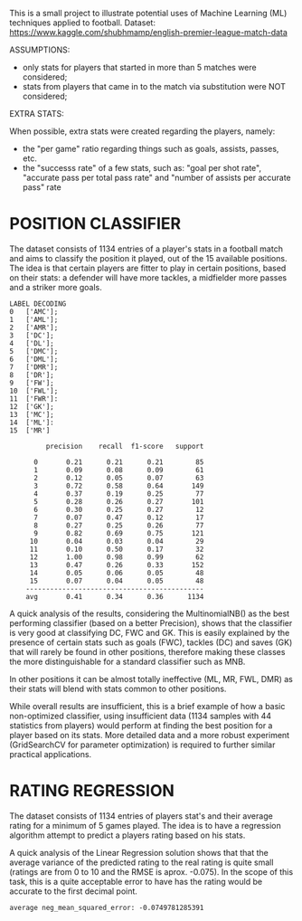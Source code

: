 This is a small project to illustrate potential uses of Machine Learning (ML) techniques applied to football.
Dataset: https://www.kaggle.com/shubhmamp/english-premier-league-match-data

ASSUMPTIONS:

- only stats for players that started in more than 5 matches were considered;
- stats from players that came in to the match via substitution were NOT considered;

EXTRA STATS:

When possible, extra stats were created regarding the players, namely:
- the "per game" ratio regarding things such as goals, assists, passes, etc.
- the "successs rate" of a few stats, such as: "goal per shot rate", "accurate pass per total pass rate" and "number of assists per accurate pass" rate 

# POSITION CLASSIFIER

The dataset consists of 1134 entries of a player's stats in a football match and aims to classify the position it played, out of the 15 available positions. The idea is that certain players are fitter to play in certain positions, based on their stats: a defender will have more tackles, a midfielder more passes and a striker more goals.

    LABEL DECODING
    0	['AMC']; 
    1	['AML']; 
    2	['AMR']; 
    3	['DC']; 
    4	['DL']; 
    5	['DMC']; 
    6	['DML']; 
    7	['DMR']; 
    8	['DR']; 
    9	['FW']; 
    10	['FWL']; 
    11	['FWR']: 
    12	['GK']; 
    13	['MC']; 
    14	['ML']: 
    15	['MR']

             precision    recall  f1-score   support

          0       0.21      0.21      0.21        85
          1       0.09      0.08      0.09        61
          2       0.12      0.05      0.07        63
          3       0.72      0.58      0.64       149
          4       0.37      0.19      0.25        77
          5       0.28      0.26      0.27       101
          6       0.30      0.25      0.27        12
          7       0.07      0.47      0.12        17
          8       0.27      0.25      0.26        77
          9       0.82      0.69      0.75       121
         10       0.04      0.03      0.04        29
         11       0.10      0.50      0.17        32
         12       1.00      0.98      0.99        62
         13       0.47      0.26      0.33       152
         14       0.05      0.06      0.05        48
         15       0.07      0.04      0.05        48
        --------------------------------------------
        avg       0.41      0.34      0.36      1134


A quick analysis of the results, considering the MultinomialNB() as the best performing classifier (based on a better Precision), shows that the classifier is very good at classifying DC, FWC and GK. This is easily explained by the presence of certain stats such as goals (FWC), tackles (DC) and saves (GK) that will rarely be found in other positions, therefore making these classes the more distinguishable for a standard classifier such as MNB.

In other positions it can be almost totally ineffective (ML, MR, FWL, DMR) as their stats will blend with stats common to other positions.

While overall results are insufficient, this is a brief example of how a basic non-optimized classifier, using insufficient data (1134 samples with 44 statistics from players) would perform at finding the best position for a player based on its stats. More detailed data and a more robust experiment (GridSearchCV for parameter optimization) is required to further similar practical applications.

# RATING REGRESSION

The dataset consists of 1134 entries of players stat's and their average rating for a minimum of 5 games played. The idea is to have a regression algorithm attempt to predict a players rating based on his stats.

A quick analysis of the Linear Regression solution shows that that the average variance of the predicted rating to the real rating is quite small (ratings are from 0 to 10 and the RMSE is aprox. -0.075). In the scope of this task, this is a quite acceptable error to have has the rating would be accurate to the first decimal point.

    average neg_mean_squared_error: -0.0749781285391
